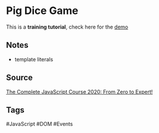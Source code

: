 # Pig Dice Game
This is a **training tutorial**, check here for the [demo](https://aldopolojr.github.io/pig-game/)

## Notes
- template literals

## Source
[The Complete JavaScript Course 2020: From Zero to Expert!](https://www.udemy.com/share/101WfeCEUZdV9UQng=/)

## Tags
#JavaScript #DOM #Events